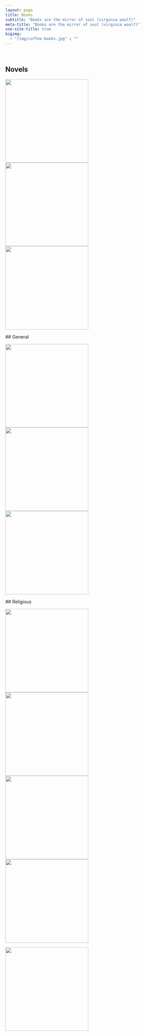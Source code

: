 ```yaml
---
layout: page
title: Books
subtitle: "Books are the mirror of soul (virginia woolf)"
meta-title: "Books are the mirror of soul (virginia woolf)"
use-site-title: true
bigimg:
  - "/img/coffee-books.jpg" : ""
---
```

<script type="text/javascript" src="https://free-hit-counters.net/count/1xg8"></script><br>
## Novels
<p float="left">
  <a href="Peer-e-Kamil.pdf" target="_blank"><img src="../img/peer-e-kamil.jpg" height="260px"></a>
  <a href="iman-umaeed-aur-muhabat.pdf" target="_blank"><img src="../img/iman-umaeed-aur-muhabat.jpg" height="260px"></a>
 <a href="maat honay tak.pdf" target="_blank"><img src="../img/maat honay tak.png" height="260px"></a>
</p>
## General
<p float="left">
  <a href="The 7 habits of highly effective people.pdf" target="_blank"><img src="../img/The 7 habits of highly effective people.jpg" height="260px"></a>
  <a href="Struggling-to-Surrender-Dr-Jeffrey-Lang.pdf" target="_blank"><img src="../img/Struggling-to-Surrender-Dr-Jeffrey-Lang.jpg" height="260px"></a>
  <a href="The-Kite-Runner.pdf" target="_blank"><img src="../img/The-Kite-Runner.jpg" height="260px"></a>
</p>
## Religious
<p float="left">
  <a href="Mohammad-e-Arbi PBUH.pdf" target="_blank"><img src="../img/Mohammad-e-Arbi PBUH.jpg" height="260px"></a>
  <a href="Sunnat ki aaeeni hayseeat.pdf" target="_blank"><img src="../img/Sunnat ki aaeeni hayseeat.jpg" height="260px"></a>
  <a href="Tauheed aur Rasaalat.pdf" target="_blank"><img src="../img/Tauheed aur Rasaalat.jpg" height="260px"></a>
  <a href="Zad-e-Rah.pdf" target="_blank"><img src="../img/Zad-e-Rah.jpg" height="260px"></a>
</p>
<p float="left">
  <a href="tazkia-e-nafs.pdf" target="_blank"><img src="../img/tazkia-e-nafs.jpeg" height="260px"></a>
</p>
